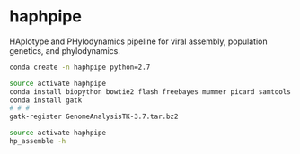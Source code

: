 # haphpipe

HAplotype and PHylodynamics pipeline for viral assembly, population genetics, and phylodynamics.

```bash
conda create -n haphpipe python=2.7

source activate haphpipe
conda install biopython bowtie2 flash freebayes mummer picard samtools trimmomatic trinity
conda install gatk
# # # 
gatk-register GenomeAnalysisTK-3.7.tar.bz2
```


```bash
source activate haphpipe
hp_assemble -h
```


